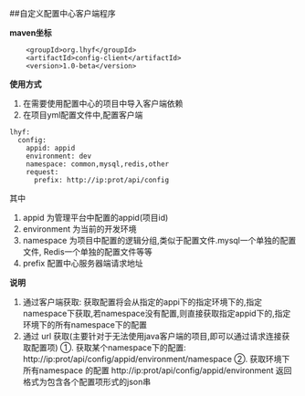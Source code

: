 ##自定义配置中心客户端程序

**maven坐标**

```
    <groupId>org.lhyf</groupId>
    <artifactId>config-client</artifactId>
    <version>1.0-beta</version>
```


**使用方式**

1. 在需要使用配置中心的项目中导入客户端依赖
2. 在项目yml配置文件中,配置客户端
```$xslt
lhyf:
  config:
    appid: appid
    environment: dev
    namespace: common,mysql,redis,other
    request:
      prefix: http://ip:prot/api/config

```

其中
1. appid 为管理平台中配置的appid(项目id)
2. environment 为当前的开发环境
3. namespace 为项目中配置的逻辑分组,类似于配置文件.mysql一个单独的配置文件,
Redis一个单独的配置文件等等
4. prefix 配置中心服务器端请求地址

**说明**
1. 通过客户端获取: 获取配置将会从指定的appi下的指定环境下的,指定namespace下获取,若namespace没有配置,则直接获取指定appid下的,指定环境下的所有namespace下的配置
2. 通过 url 获取(主要针对于无法使用java客户端的项目,即可以通过请求连接获取配置项)
 ①. 获取某个namespace下的配置: http://ip:prot/api/config/appid/environment/namespace
 ②. 获取环境下所有namespace 的配置 http://ip:prot/api/config/appid/environment
返回格式为包含各个配置项形式的json串